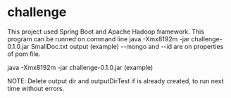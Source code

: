 # challenge
 
This project used Spring Boot and Apache Hadoop framework. 
This program can be runned on command line  java -Xmx8192m -jar challenge-0.1.0.jar SmallDoc.txt output (example)
--mongo and --id are on properties of pom file. 

 java -Xmx8192m -jar challenge-0.1.0.jar <textfile to process>  <hdsf file result after WordCount process> (example)
 
 NOTE: Delete output dir and outputDirTest if is already created, to run next time without errors.
